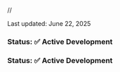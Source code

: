 //







Last updated: June 22, 2025


### Status: ✅ Active Development

### Status: ✅ Active Development

<!-- Updated: 2025-06-22 -->
